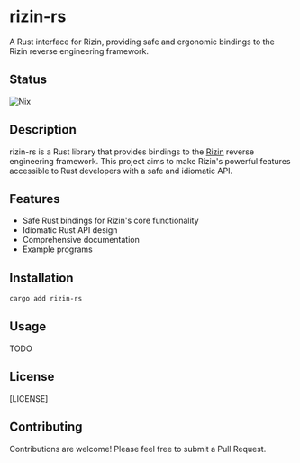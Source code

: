 # rizin-rs

A Rust interface for Rizin, providing safe and ergonomic bindings to the Rizin reverse engineering framework.

## Status

![Nix](https://github.com/b1llow/rizin-rs/actions/workflows/nix.yml/badge.svg)

## Description

rizin-rs is a Rust library that provides bindings to the [Rizin](https://github.com/rizinorg/rizin) reverse engineering framework. This project aims to make Rizin's powerful features accessible to Rust developers with a safe and idiomatic API.

## Features

- Safe Rust bindings for Rizin's core functionality
- Idiomatic Rust API design
- Comprehensive documentation
- Example programs

## Installation

```bash
cargo add rizin-rs
```

## Usage

TODO

## License

[LICENSE]

## Contributing

Contributions are welcome! Please feel free to submit a Pull Request.
